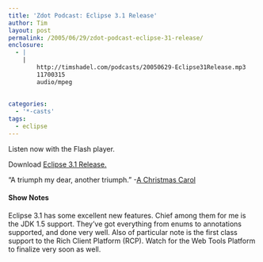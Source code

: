 ```yaml
---
title: 'Zdot Podcast: Eclipse 3.1 Release'
author: Tim
layout: post
permalink: /2005/06/29/zdot-podcast-eclipse-31-release/
enclosure:
  - |
    |
        http://timshadel.com/podcasts/20050629-Eclipse31Release.mp3
        11700315
        audio/mpeg
        
        
categories:
  - '*-casts'
tags:
  - eclipse
---
```

Listen now with the Flash player.  


Download [Eclipse 3.1 Release.][1]

&#8220;A triumph my dear, another triumph.&#8221; -[A Christmas Carol][2]

#### Show Notes

Eclipse 3.1 has some excellent new features. Chief among them for me is the JDK 1.5 support. They&#8217;ve got everything from enums to annotations supported, and done very well. Also of particular note is the first class support to the Rich Client Platform (RCP). Watch for the Web Tools Platform to finalize very soon as well.

 [1]: http://timshadel.com/podcasts/20050629-Eclipse31Release.mp3
 [2]: http://imdb.com/title/tt0087056/
